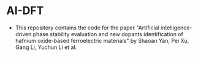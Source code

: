# AI-DFT
* This repository contains the code for the paper "Artificial intelligence-driven phase stability evaluation and new dopants identification of hafnium oxide-based ferroelectric materials" by Shaoan Yan, Pei Xu, Gang Li, Yuchun Li et al.
